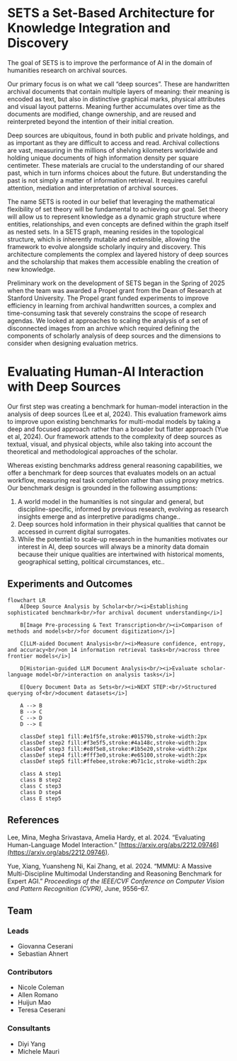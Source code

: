 <script src="https://cdn.jsdelivr.net/npm/mermaid@10/dist/mermaid.min.js"></script>
<script>
  mermaid.initialize({startOnLoad:true});
</script>

# SETS a Set-Based Architecture for Knowledge Integration and Discovery

The goal of SETS is to improve the performance of AI in the domain of humanities research on archival sources. 

Our primary focus is on what we call “deep sources”. These are handwritten archival documents that contain multiple layers of meaning: their meaning is encoded as text, but also in distinctive graphical marks, physical attributes and visual layout patterns. Meaning further accumulates over time as the documents are modified, change ownership, and are reused and reinterpreted beyond the intention of their initial creation. 

Deep sources are ubiquitous, found in both public and private holdings, and as important as they are difficult to access and read. Archival collections are vast, measuring in the millions of shelving kilometers worldwide and holding unique documents of high information density per square centimeter. These materials  are crucial to the understanding of our shared past, which in turn informs choices about the future. But understanding the past is not simply a matter of information retrieval. It requires careful attention, mediation and interpretation of archival sources. 

The name SETS is rooted in our belief that leveraging the mathematical flexibility of set theory will be fundamental to achieving our goal. Set theory will allow us to represent knowledge as a dynamic graph structure where entities, relationships, and even concepts are defined within the graph itself as nested sets. In a SETS graph, meaning resides in the topological structure, which is inherently mutable and extensible, allowing the framework to evolve alongside scholarly inquiry and discovery. This architecture complements the complex and layered history of deep sources and the scholarship that makes them accessible enabling the creation of new knowledge.

Preliminary work on the development of SETS began in the Spring of 2025 when the team was awarded a Propel grant from the Dean of Research at Stanford University. The Propel grant funded experiments to improve efficiency in learning from archival handwritten sources, a complex and time-consuming task that severely constrains the scope of research agendas. We looked at approaches to scaling the analysis of a set of disconnected images from an archive which required defining the components of scholarly analysis of deep sources and the dimensions to consider when designing evaluation metrics.

# Evaluating Human-AI Interaction with Deep Sources 

Our first step was creating a benchmark for human-model interaction in the analysis of deep sources (Lee et al, 2024). This evaluation framework aims to improve upon existing benchmarks for multi-modal models by taking a deep and focused approach rather than a broader but flatter approach (Yue et al, 2024). Our framework attends to the complexity of deep sources as textual, visual, and physical objects, while also taking into account the theoretical and methodological approaches of the scholar. 

Whereas existing benchmarks address general reasoning capabilities, we offer a benchmark for deep sources that evaluates models on an actual workflow, measuring real task completion rather than using proxy metrics. Our benchmark design is grounded in the following assumptions:

1. A world model in the humanities is not singular and general, but discipline-specific, informed by previous research,  evolving as research insights emerge and as interpretive paradigms change..  
2. Deep sources hold information in their physical qualities that cannot be accessed in current digital surrogates.  
3. While the potential to scale-up research in the humanities motivates our interest in AI, deep sources will always be a minority data domain because their unique qualities are intertwined with historical moments, geographical setting, political circumstances, etc..

## Experiments and Outcomes
```mermaid
flowchart LR
    A[Deep Source Analysis by Scholar<br/><i>Establishing sophisticated benchmark<br/>for archival document understanding</i>]
    
    B[Image Pre-processing & Text Transcription<br/><i>Comparison of methods and models<br/>for document digitization</i>]
    
    C[LLM-aided Document Analysis<br/><i>Measure confidence, entropy, and accuracy<br/>on 14 information retrieval tasks<br/>across three frontier models</i>]
    
    D[Historian-guided LLM Document Analysis<br/><i>Evaluate scholar-language model<br/>interaction on analysis tasks</i>]
    
    E[Query Document Data as Sets<br/><i>NEXT STEP:<br/>Structured querying of<br/>document datasets</i>]
    
    A --> B
    B --> C
    C --> D
    D --> E
    
    classDef step1 fill:#e1f5fe,stroke:#01579b,stroke-width:2px
    classDef step2 fill:#f3e5f5,stroke:#4a148c,stroke-width:2px
    classDef step3 fill:#e8f5e8,stroke:#1b5e20,stroke-width:2px
    classDef step4 fill:#fff3e0,stroke:#e65100,stroke-width:2px
    classDef step5 fill:#ffebee,stroke:#b71c1c,stroke-width:2px
    
    class A step1
    class B step2
    class C step3
    class D step4
    class E step5
```
## References

Lee, Mina, Megha Srivastava, Amelia Hardy, et al. 2024\. “Evaluating Human-Language Model Interaction.” [https://arxiv.org/abs/2212.09746](https://arxiv.org/abs/2212.09746).

Yue, Xiang, Yuansheng Ni, Kai Zhang, et al. 2024\. “MMMU: A Massive Multi-Discipline Multimodal Understanding and Reasoning Benchmark for Expert AGI.” *Proceedings of the IEEE/CVF Conference on Computer Vision and Pattern Recognition (CVPR)*, June, 9556–67.

## Team

### Leads  
- Giovanna Ceserani  
- Sebastian Ahnert  
### Contributors  
- Nicole Coleman  
- Allen Romano  
- Huijun Mao  
- Teresa Ceserani  
### Consultants  
- Diyi Yang  
- Michele Mauri
